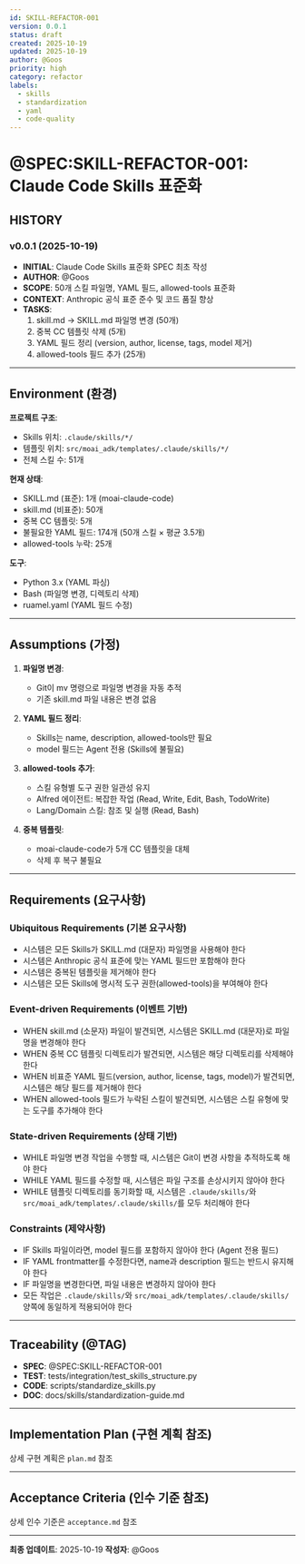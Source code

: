 ```yaml
---
id: SKILL-REFACTOR-001
version: 0.0.1
status: draft
created: 2025-10-19
updated: 2025-10-19
author: @Goos
priority: high
category: refactor
labels:
  - skills
  - standardization
  - yaml
  - code-quality
---
```


# @SPEC:SKILL-REFACTOR-001: Claude Code Skills 표준화

## HISTORY

### v0.0.1 (2025-10-19)
- **INITIAL**: Claude Code Skills 표준화 SPEC 최초 작성
- **AUTHOR**: @Goos
- **SCOPE**: 50개 스킬 파일명, YAML 필드, allowed-tools 표준화
- **CONTEXT**: Anthropic 공식 표준 준수 및 코드 품질 향상
- **TASKS**:
  1. skill.md → SKILL.md 파일명 변경 (50개)
  2. 중복 CC 템플릿 삭제 (5개)
  3. YAML 필드 정리 (version, author, license, tags, model 제거)
  4. allowed-tools 필드 추가 (25개)

---

## Environment (환경)

**프로젝트 구조**:
- Skills 위치: `.claude/skills/*/`
- 템플릿 위치: `src/moai_adk/templates/.claude/skills/*/`
- 전체 스킬 수: 51개

**현재 상태**:
- SKILL.md (표준): 1개 (moai-claude-code)
- skill.md (비표준): 50개
- 중복 CC 템플릿: 5개
- 불필요한 YAML 필드: 174개 (50개 스킬 × 평균 3.5개)
- allowed-tools 누락: 25개

**도구**:
- Python 3.x (YAML 파싱)
- Bash (파일명 변경, 디렉토리 삭제)
- ruamel.yaml (YAML 필드 수정)

---

## Assumptions (가정)

1. **파일명 변경**:
   - Git이 mv 명령으로 파일명 변경을 자동 추적
   - 기존 skill.md 파일 내용은 변경 없음

2. **YAML 필드 정리**:
   - Skills는 name, description, allowed-tools만 필요
   - model 필드는 Agent 전용 (Skills에 불필요)

3. **allowed-tools 추가**:
   - 스킬 유형별 도구 권한 일관성 유지
   - Alfred 에이전트: 복잡한 작업 (Read, Write, Edit, Bash, TodoWrite)
   - Lang/Domain 스킬: 참조 및 실행 (Read, Bash)

4. **중복 템플릿**:
   - moai-claude-code가 5개 CC 템플릿을 대체
   - 삭제 후 복구 불필요

---

## Requirements (요구사항)

### Ubiquitous Requirements (기본 요구사항)

- 시스템은 모든 Skills가 SKILL.md (대문자) 파일명을 사용해야 한다
- 시스템은 Anthropic 공식 표준에 맞는 YAML 필드만 포함해야 한다
- 시스템은 중복된 템플릿을 제거해야 한다
- 시스템은 모든 Skills에 명시적 도구 권한(allowed-tools)을 부여해야 한다

### Event-driven Requirements (이벤트 기반)

- WHEN skill.md (소문자) 파일이 발견되면, 시스템은 SKILL.md (대문자)로 파일명을 변경해야 한다
- WHEN 중복 CC 템플릿 디렉토리가 발견되면, 시스템은 해당 디렉토리를 삭제해야 한다
- WHEN 비표준 YAML 필드(version, author, license, tags, model)가 발견되면, 시스템은 해당 필드를 제거해야 한다
- WHEN allowed-tools 필드가 누락된 스킬이 발견되면, 시스템은 스킬 유형에 맞는 도구를 추가해야 한다

### State-driven Requirements (상태 기반)

- WHILE 파일명 변경 작업을 수행할 때, 시스템은 Git이 변경 사항을 추적하도록 해야 한다
- WHILE YAML 필드를 수정할 때, 시스템은 파일 구조를 손상시키지 않아야 한다
- WHILE 템플릿 디렉토리를 동기화할 때, 시스템은 `.claude/skills/`와 `src/moai_adk/templates/.claude/skills/`를 모두 처리해야 한다

### Constraints (제약사항)

- IF Skills 파일이라면, model 필드를 포함하지 않아야 한다 (Agent 전용 필드)
- IF YAML frontmatter를 수정한다면, name과 description 필드는 반드시 유지해야 한다
- IF 파일명을 변경한다면, 파일 내용은 변경하지 않아야 한다
- 모든 작업은 `.claude/skills/`와 `src/moai_adk/templates/.claude/skills/` 양쪽에 동일하게 적용되어야 한다

---

## Traceability (@TAG)

- **SPEC**: @SPEC:SKILL-REFACTOR-001
- **TEST**: tests/integration/test_skills_structure.py
- **CODE**: scripts/standardize_skills.py
- **DOC**: docs/skills/standardization-guide.md

---

## Implementation Plan (구현 계획 참조)

상세 구현 계획은 `plan.md` 참조

---

## Acceptance Criteria (인수 기준 참조)

상세 인수 기준은 `acceptance.md` 참조

---

**최종 업데이트**: 2025-10-19
**작성자**: @Goos
